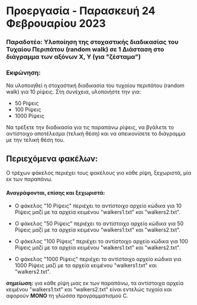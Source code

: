 # Προεργασία - Παρασκευή 24 Φεβρουαρίου 2023

### Παραδοτέο: Υλοποίηση της στοχαστικής διαδικασίας του Τυχαίου Περιπάτου (random walk) σε 1 Διάσταση στο διάγραμμα των αξόνων Χ, Υ (για "ζέσταμα")

### Εκφώνηση:

Να υλοποιηθεί η στοχαστική διαδικασία του τυχαίου περιπάτου (random walk) για 10 ρίψεις.
Στη συνέχεια, υλοποιήστε την για:

  * 50 Ρίψεις
  * 100 Ρίψεις
  * 1000 Ρίψεις

Να τρέξετε την διαδικασία για τις παραπάνω ρίψεις, να βγάλετε το αντίστοιχο αποτέλεσμα (τελική θέση) και να απεικονίσετε το διάγραμμα με την τελική θέση του.

## Περιεχόμενα φακέλων:

Ο τρέχων φάκελος περιέχει τους φακέλους για κάθε ρίψη, ξεχωριστά, μία εκ των παραπάνω.

#### Αναγράφονται, επίσης και ξεχωριστά:

* Ο φάκελος "10 Ρίψεις" περιέχει το αντίστοιχο αρχείο κώδικα για 10 Ρίψεις μαζί με τα αρχεία κειμένου "walkers1.txt" και "walkers2.txt".

* Ο φάκελος "50 Ρίψεις" περιέχει το αντίστοιχο αρχείο κώδικα για 50 Ρίψεις μαζί με τα αρχεία κειμένου "walkers1.txt" και "walkers2.txt".

* Ο φάκελος "100 Ρίψεις" περιέχει το αντίστοιχο αρχείο κώδικα για 100 Ρίψεις μαζί με τα αρχεία κειμένου "walkers1.txt" και "walkers2.txt".

* Ο φάκελος "1000 Ρίψεις" περιέχει το αντίστοιχο αρχείο κώδικα για 1000 Ρίψεις μαζί με τα αρχεία κειμένου "walkers1.txt" και "walkers2.txt".

**σημείωση:** για κάθε ρίψη μιας εκ των παραπάνω, τα αντίστοιχα αρχεία κειμένου "walkers1.txt" και "walkers2.txt" είναι εντελώς τυχαία και αφορούν
**ΜΟΝΟ** τη γλώσσα προγραμματισμού C.
